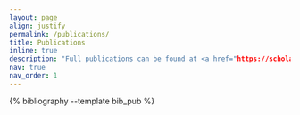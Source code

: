 ```yaml
---
layout: page
align: justify
permalink: /publications/
title: Publications
inline: true
description: "Full publications can be found at <a href="https://scholar.google.com/citations?user=Fi6WlW0AAAAJ&hl=en"> <strong>Google Scholar<strong> </a>. <br/> † represents the joint first author."
nav: true
nav_order: 1
---
```


<!-- _pages/publications.md -->
<div class="publications">

{% bibliography --template bib_pub %}

</div>
